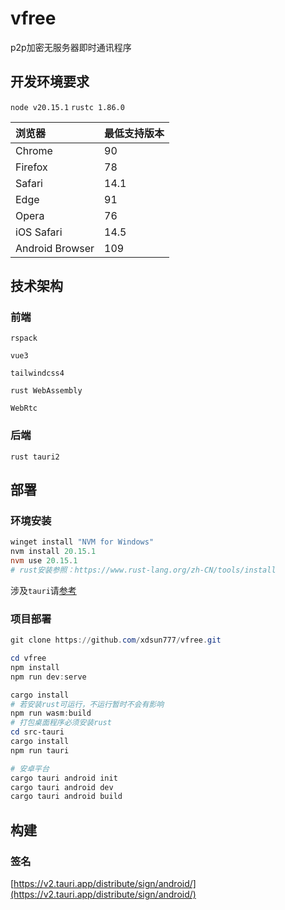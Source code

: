 # vfree

p2p加密无服务器即时通讯程序

## 开发环境要求

`node v20.15.1`
`rustc 1.86.0`

| 浏览器          | 最低支持版本 |
| :-------------- | :----------- |
| Chrome          | 90           |
| Firefox         | 78           |
| Safari          | 14.1         |
| Edge            | 91           |
| Opera           | 76           |
| iOS Safari      | 14.5         |
| Android Browser | 109          |

## 技术架构

### 前端

`rspack`

`vue3`

`tailwindcss4`

`rust WebAssembly`

`WebRtc`

### 后端

`rust tauri2`

## 部署

### 环境安装

```powershell
winget install "NVM for Windows"
nvm install 20.15.1
nvm use 20.15.1
# rust安装参照：https://www.rust-lang.org/zh-CN/tools/install
```

涉及`tauri`请[参考](https://tauri.nodejs.cn/start/prerequisites/)

### 项目部署

```powershell
git clone https://github.com/xdsun777/vfree.git

cd vfree
npm install
npm run dev:serve

cargo install
# 若安装rust可运行，不运行暂时不会有影响
npm run wasm:build
# 打包桌面程序必须安装rust
cd src-tauri
cargo install
npm run tauri

# 安卓平台
cargo tauri android init
cargo tauri android dev
cargo tauri android build
```

## 构建

### 签名

[https://v2.tauri.app/distribute/sign/android/](https://v2.tauri.app/distribute/sign/android/)


